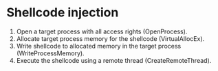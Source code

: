 # Shellcode injection

1. Open a target process with all access rights (OpenProcess).
2. Allocate target process memory for the shellcode (VirtualAllocEx).
3. Write shellcode to allocated memory in the target process (WriteProcessMemory).
4. Execute the shellcode using a remote thread (CreateRemoteThread).